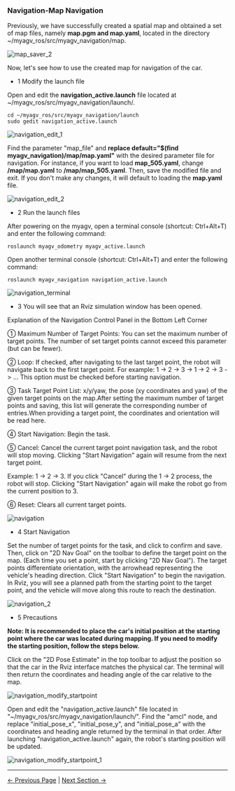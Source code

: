 ### Navigation-Map Navigation

Previously, we have successfully created a spatial map and obtained a set of map files, namely **map.pgm and map.yaml**, located in the directory ~/myagv_ros/src/myagv_navigation/map.

![map_saver_2](../../resources/6-SDKDevelopment/6.2/6.2.6/map_saver_2.png)

Now, let's see how to use the created map for navigation of the car.

- 1 Modify the launch file

Open and edit the **navigation_active.launch** file located at ~/myagv_ros/src/myagv_navigation/launch/.

```
cd ~/myagv_ros/src/myagv_navigation/launch
sudo gedit navigation_active.launch
```

![navigation_edit_1](../../resources/6-SDKDevelopment/6.2/6.2.6/navigation_edit_1.png)

Find the parameter "map_file" and **replace default="$(find myagv_navigation)/map/map.yaml"** with the desired parameter file for navigation. For instance, if you want to load **map_505.yaml**, change **/map/map.yaml** to **/map/map_505.yaml**. Then, save the modified file and exit. If you don't make any changes, it will default to loading the **map.yaml** file.

![navigation_edit_2](../../resources/6-SDKDevelopment/6.2/6.2.6/navigation_edit_2.png)

- 2 Run the launch files

After powering on the myagv, open a terminal console (shortcut: Ctrl+Alt+T) and enter the following command:

```
roslaunch myagv_odometry myagv_active.launch
```

Open another terminal console (shortcut: Ctrl+Alt+T) and enter the following command:

```
roslaunch myagv_navigation navigation_active.launch
```

![navigation_terminal](../../resources/6-SDKDevelopment/6.2/6.2.6/navigation_terminal.png)


- 3 You will see that an Rviz simulation window has been opened.

Explanation of the Navigation Control Panel in the Bottom Left Corner

① Maximum Number of Target Points: You can set the maximum number of target points. The number of set target points cannot exceed this parameter (but can be fewer).

② Loop: If checked, after navigating to the last target point, the robot will navigate back to the first target point. For example: 1 -> 2 -> 3 -> 1 -> 2 -> 3 -> ... This option must be checked before starting navigation.

③ Task Target Point List: x/y/yaw, the pose (xy coordinates and yaw) of the given target points on the map.After setting the maximum number of target points and saving, this list will generate the corresponding number of entries.When providing a target point, the coordinates and orientation will be read here.

④ Start Navigation: Begin the task.

⑤ Cancel: Cancel the current target point navigation task, and the robot will stop moving. Clicking "Start Navigation" again will resume from the next target point.

Example: 1 -> 2 -> 3. If you click "Cancel" during the 1 -> 2 process, the robot will stop. Clicking "Start Navigation" again will make the robot go from the current position to 3.

⑥ Reset: Clears all current target points.

![navigation](../../resources/6-SDKDevelopment/6.2/6.2.6/navigation.png)

- 4 Start Navigation

Set the number of target points for the task, and click to confirm and save. Then, click on "2D Nav Goal" on the toolbar to define the target point on the map. (Each time you set a point, start by clicking "2D Nav Goal"). The target points differentiate orientation, with the arrowhead representing the vehicle's heading direction. Click "Start Navigation" to begin the navigation. In Rviz, you will see a planned path from the starting point to the target point, and the vehicle will move along this route to reach the destination.

![navigation_2](../../resources/6-SDKDevelopment/6.2/6.2.6/navigation_2.png)

- 5 Precautions

**Note: It is recommended to place the car's initial position at the starting point where the car was located during mapping. If you need to modify the starting position, follow the steps below.**

Click on the "2D Pose Estimate" in the top toolbar to adjust the position so that the car in the Rviz interface matches the physical car. The terminal will then return the coordinates and heading angle of the car relative to the map.

![navigation_modify_startpoint](../../resources/6-SDKDevelopment/6.2/6.2.6/navigation_modify_startpoint.png)

Open and edit the "navigation_active.launch" file located in "~/myagv_ros/src/myagv_navigation/launch/". Find the "amcl" node, and replace "initial_pose_x", "initial_pose_y", and "initial_pose_a" with the coordinates and heading angle returned by the terminal in that order. After launching "navigation_active.launch" again, the robot's starting position will be updated.

![navigation_modify_startpoint_1](../../resources/6-SDKDevelopment/6.2/6.2.6/navigation_modify_startpoint_1.png)

---

[← Previous Page](6.2.5-Real-time_Mapping_with_Gmapping.md) | [Next Section →](../../7-ExamplesRobotsUsing/280pi.md)
